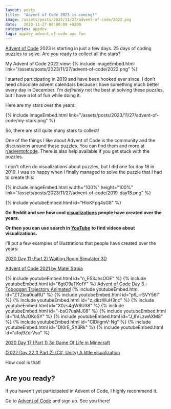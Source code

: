```yaml
---
layout: posts
title:  "Advent of Code 2023 is coming!"
image: /assets/posts/2023/11/27/advent-of-code/2022.png
date:   2023-11-27 06:00:00 +0300
categories: appdev
tags: appdev advent-of-code aoc fun
---
```

[Advent of Code](https://adventofcode.com/) 2023 is starting in just a few days.
25 days of coding puzzles to solve. Are you ready to collect all the stars?

My Advent of Code 2022 view:
{% include imageEmbed.html link="/assets/posts/2023/11/27/advent-of-code/2022.png" %}

I started participating in 2019 and have been hooked ever since. 
I don't need chocolate advent calendars because I have something much better every day in December.
I'm _definitely_ not the best at solving these puzzles, but I have a lot of fun while doing it.

Here are my stars over the years:

{% include imageEmbed.html link="/assets/posts/2023/11/27/advent-of-code/my-stars.png" %}

So, there are still quite many stars to collect!

One of the things I like about Advent of Code is the community and the discussions around these puzzles.
You can find them and more at [r/adventofcode](https://www.reddit.com/r/adventofcode/).
There is also help available if you get stuck with the puzzles.

I don't often do visualizations about puzzles, but I did one for day 18 in 2019. I was so happy
when I finally managed to solve the puzzle that I had to create this:

{% include imageEmbed.html width="100%" height="100%" link="/assets/posts/2023/11/27/advent-of-code/2019-day18.png" %}

{% include youtubeEmbed.html id="HloKFpq4sG8" %}

**Go Reddit and see how cool [visualizations](https://www.reddit.com/r/adventofcode/?f=flair_name%3A%22Visualization%22)**
**people have created over the years.**

**Or then you can use search in [YouTube](https://www.youtube.com/results?search_query=advent+of+code+visualisation)**
**to find videos about visualizations.**

I'll put a few examples of illustrations that people have created over the years:

[2020 Day 11 (Part 2) Waiting Room Simulator 3D](https://www.reddit.com/r/adventofcode/comments/kcpdbi/2020_day_11_part_2luaroblox_waiting_room/)

[Advent of Code 2021 by Matei Stroia](https://strigoi.dev/aoc)

{% include youtubeEmbed.html id="n_E53JhsOOE" %}
{% include youtubeEmbed.html id="6gtO9aTKofY" %}
[Advent of Code Day 3 - Toboggan Trajectory Animated](https://www.youtube.com/watch?v=cQ_n4xcXXzo)
{% include youtubeEmbed.html id="ZTZioa0uaRU" %}
{% include youtubeEmbed.html id="p9_-rSVY56I" %}
{% include youtubeEmbed.html id="z_dkzWuH3nc" %}
{% include youtubeEmbed.html id="X0zs4gW6U38" %}
{% include youtubeEmbed.html id="-bsO7uaMJ08" %}
{% include youtubeEmbed.html id="lnLfAJOKoSY" %}
{% include youtubeEmbed.html id="J_8VLzwAXM8" %}
{% include youtubeEmbed.html id="ClDiigmV-Ng" %}
{% include youtubeEmbed.html id="DI0rE_SX3Rk" %}
{% include youtubeEmbed.html id="a1oj9ZdrVso" %}

[2020 Day 17 (Part 1) 3d Game Of Life in Minecraft](https://www.reddit.com/r/adventofcode/comments/keu1xf/2020_day_17_part_1_3d_game_of_life_in_minecraft/)

[(2022 Day 22 # Part 2) (C#, Unity) A little visualization](https://www.reddit.com/r/adventofcode/comments/zst04v/2022_day_22_part_2_c_unity_a_little_visualization/)

How cool is that!

## Are you ready?

If you haven't yet participated in Advent of Code, I highly recommend it.

Go to [Advent of Code](https://adventofcode.com/) and sign up.
See you there!